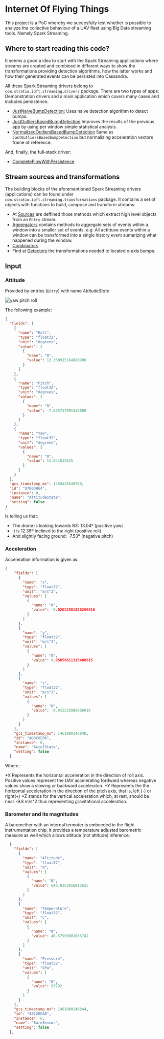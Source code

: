 # Internet Of Flying Things

This project is a PoC whereby we succesfully test whether is possible to analyze the collective behaviour of a UAV fleet using Big Data streaming tools. Namely Spark Streaming.

## Where to start reading this code?

It seems a good a idea to start with the Spark Streaming applications where streams are created and combined in different ways to show the transformations providing detection algorithms, how the latter works and how their generated events can be persisted into Cassandra.

All these Spark Streaming drivers belong to `com.stratio.ioft.streaming.drivers` package. There are two types of apps: Demonstration drivers and a main application which covers many cases and includes persistence.

- [JustNaiveBumpDetection:](https://github.com/pfcoperez/sparkstream_ioft/blob/master/src/main/scala/com/stratio/ioft/streaming/drivers/JustNaiveBumpDetection.scala) Uses naive detection algorithm to detect bumps.
- [JustOutliersBasedBumpDetection](https://github.com/pfcoperez/sparkstream_ioft/blob/master/src/main/scala/com/stratio/ioft/streaming/drivers/JustOutliersBasedBumpDetection.scala) Improves the results of the previous app by using per window simple statistical analysis.
- [NormalizedOutliersBasedBumpDetection](https://github.com/pfcoperez/sparkstream_ioft/blob/master/src/main/scala/com/stratio/ioft/streaming/drivers/NormalizedOutliersBasedBumpDetection.scala) Same as `JustOutliersBasedBumpDetection` but normalizing acceleration vectors frame of reference.

And, finally, the full-stack driver: 

- [CompleteFlowWithPersistence](https://github.com/pfcoperez/sparkstream_ioft/blob/master/src/main/scala/com/stratio/ioft/streaming/drivers/CompleteFlowWithPersistence.scala)

## Stream sources and transformations 

The building blocks of the aforementioned Spark Streaming drivers (applications) can be found under `com.stratio.ioft.streaming.transformations` package. It contains a set of objects with functions to build, compose and transform streams:

- At [Sources](https://github.com/pfcoperez/sparkstream_ioft/blob/master/src/main/scala/com/stratio/ioft/streaming/transformations/Sources.scala) are deffined those methods which extract high level objects from an `Entry` stream.
- [Aggregators](https://github.com/pfcoperez/sparkstream_ioft/blob/master/src/main/scala/com/stratio/ioft/streaming/transformations/Aggregators.scala) contains methods to aggregate sets of events within a window into a smaller set of events. e.g: All actittuve events within a window can be transformed into a single history event sumarizing what happened during the window.
- [Combinators](https://github.com/pfcoperez/sparkstream_ioft/blob/master/src/main/scala/com/stratio/ioft/streaming/transformations/Combinators.scala)
- Find at [Detectors](https://github.com/pfcoperez/sparkstream_ioft/blob/master/src/main/scala/com/stratio/ioft/streaming/transformations/Detectors.scala) the transformations needed to located x-axis bumps.

## Input

### Attitude

Provided by entries (`Entry`) with name _AttitudeState_

![yaw pitch roll](https://upload.wikimedia.org/wikipedia/commons/thumb/c/c1/Yaw_Axis_Corrected.svg/2000px-Yaw_Axis_Corrected.svg.png "Yaw, Pitch, Roll")

The following example:


```json
{
  "fields": [
    {
      "name": "Roll", 
      "type": "float32", 
      "unit": "degrees", 
      "values": [
        {
          "name": "0", 
          "value": 12.360915184020996
        }
      ]
    }, 
    {
      "name": "Pitch", 
      "type": "float32", 
      "unit": "degrees", 
      "values": [
        {
          "name": "0", 
          "value": -7.535737991333008
        }
      ]
    }, 
    {
      "name": "Yaw", 
      "type": "float32", 
      "unit": "degrees", 
      "values": [
        {
          "name": "0", 
          "value": 13.041015625
        }
      ]
    }
  ], 
  "gcs_timestamp_ms": 1459438549760, 
  "id": "D7E0D964", 
  "instance": 0, 
  "name": "AttitudeState", 
  "setting": false
}

```

Is telling us that:

* The drone is looking towards NE: 13.04º (positive yaw)
* It is 12.36º inclined to the right (positive roll)
* And slightly facing ground: -7.53º (negative pitch)

### Acceleration

Acceleration information is given as:

```json
{
    "fields": [
      {
        "name": "x", 
        "type": "float32", 
        "unit": "m/s^2", 
        "values": [
          {
            "name": "0", 
            "value": -0.02022501826286316
          }
        ]
      }, 
      {
        "name": "y", 
        "type": "float32", 
        "unit": "m/s^2", 
        "values": [
          {
            "name": "0", 
            "value": 0.05858611315488815
          }
        ]
      }, 
      {
        "name": "z", 
        "type": "float32", 
        "unit": "m/s^2", 
        "values": [
          {
            "name": "0", 
            "value": -9.915225982666016
          }
        ]
      }
    ], 
    "gcs_timestamp_ms": 1461080146848, 
    "id": "AD3C0E06", 
    "instance": 0, 
    "name": "AccelState", 
    "setting": false
  }
```

Where:

*X Represents the horizontal acceleration in the direction of roll axis. Positive values represent the UAV accelerating fordward whereas negative values show a slowing or backward acceleraton.
*Y Represents the the horizontal acceleration in the direction of the pitch axis, that is, left (-) or right(+)
*Z stands for the vertical acceleration which, at rest, should be near -9.8 m/s^2 thus representing gravitational acceleration.


### Barometer and its magnitudes

A baromether with an internal termoter is embeeded in the flight instrumentation chip, it provides a temperature adjusted barometric measure as well which allows altitude (not attitude) inference:

```json
  {
    "fields": [
      {
        "name": "Altitude", 
        "type": "float32", 
        "unit": "m", 
        "values": [
          {
            "name": "0", 
            "value": 646.9263916015625
          }
        ]
      }, 
      {
        "name": "Temperature", 
        "type": "float32", 
        "unit": "C", 
        "values": [
          {
            "name": "0", 
            "value": 46.57999801635742
          }
        ]
      }, 
      {
        "name": "Pressure", 
        "type": "float32", 
        "unit": "kPa", 
        "values": [
          {
            "name": "0", 
            "value": 93792
          }
        ]
      }
    ], 
    "gcs_timestamp_ms": 1461080146844, 
    "id": "48120EA6", 
    "instance": 0, 
    "name": "BaroSensor", 
    "setting": false
  },
```
